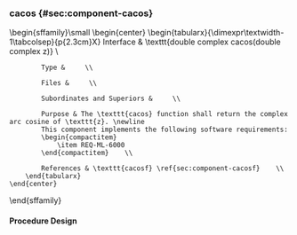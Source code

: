 ### cacos  {#sec:component-cacos}

\begin{sffamily}\small
	\begin{center}
		\begin{tabularx}{\dimexpr\textwidth-1\tabcolsep}{p{2.3cm}X}
			Interface       & \texttt{double complex cacos(double complex z)} \\ 
			
			Type &     \\ 
			
			Files &     \\ 
			
			Subordinates and Superiors &     \\ 
			
			Purpose & The \texttt{cacos} function shall return the complex arc cosine of \texttt{z}. \newline
			This component implements the following software requirements:
			\begin{compactitem}
				\item REQ-ML-6000
			\end{compactitem}    \\ 
			
			References & \texttt{cacosf} \ref{sec:component-cacosf}    \\ 
		\end{tabularx}
	\end{center}
\end{sffamily}

#### Procedure Design
